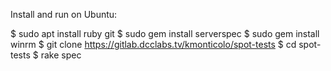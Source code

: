 Install and run on Ubuntu:

$ sudo apt install ruby git
$ sudo gem install serverspec
$ sudo gem install winrm
$ git clone https://gitlab.dcclabs.tv/kmonticolo/spot-tests
$ cd spot-tests
$ rake spec
